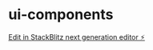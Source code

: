 # ui-components

[Edit in StackBlitz next generation editor ⚡️](https://stackblitz.com/~/github.com/Brij-Prasad-sharma/ui-components)